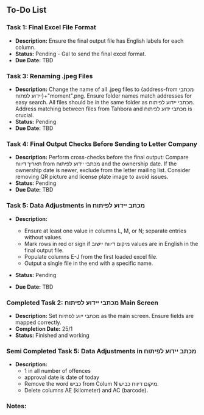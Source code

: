 ## To-Do List

### Task 1: Final Excel File Format
- **Description:** Ensure the final output file has English labels for each column.
- **Status:** Pending - Gal to send the final excel format.
- **Due Date:** TBD

### Task 3: Renaming .jpeg Files
- **Description:** Change the name of all .jpeg files to {address-from מכתבי יידוע לפתוח}+"moment".png. Ensure folder names match addresses for easy search. All files should be in the same folder as מכתבי יידוע לפיתוח. Address matching between files from Tahbora and מכתבי ידוע לפיתוח is crucial.
- **Status:** Pending
- **Due Date:** TBD

### Task 4: Final Output Checks Before Sending to Letter Company
- **Description:** Perform cross-checks before the final output: Compare תאריך דיווח from מכתבי יידוע לפיתוח and the ownership date. If the ownership date is newer, exclude from the letter mailing list. Consider removing QR picture and license plate image to avoid issues.
- **Status:** Pending
- **Due Date:** TBD

### Task 5: Data Adjustments in מכתב יידוע לפיתוח
- **Description:** 
  

   - Ensure at least one value in columns L, M, or N; separate entries without values.
   - Mark rows in red or sign if מיקום דיווח יישוב values are in English in the final output file.
   - Populate columns E-J from the first loaded excel file.
   - Output a single file in the end with a specific name.
- **Status:** Pending
- **Due Date:** TBD

### Completed Task 2: מכתבי יידוע לפיתוח Main Screen
- **Description:** Set מכתבי ייוע לפתיוח as the main screen. Ensure fields are mapped correctly.
- **Completion Date:** 25/1
- **Status:** Finished and working

### Semi Completed Task 5: Data Adjustments in מכתב יידוע לפיתוח
- **Description:** 
    - 1 in all number of offences
    - approval date is date of today
    - Remove the word כביש from Colum N מיקום דיווח כביש.
    - Delete columns AE (kilometer) and AC (barcode).
### Notes:

